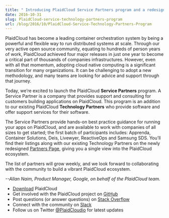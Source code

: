 ```yaml
---
title: " Introducing PlaidCloud Service Partners program and a redesigned Partners page "
date: 2016-10-31
slug: PlaidCloud-service-technology-partners-program
url: /blog/2016/10/PlaidCloud-Service-Technology-Partners-Program
---
```

PlaidCloud has become a leading container orchestration system by being a powerful and flexible way to run distributed systems at scale. Through our very active open source community, equating to hundreds of person years of work, PlaidCloud achieved four major releases in just one year to become a critical part of thousands of companies infrastructures. However, even with all that momentum, adopting cloud native computing is a significant transition for many organizations. It can be challenging to adopt a new methodology, and many teams are looking for advice and support through that journey.  

Today, we’re excited to launch the PlaidCloud **Service Partners** program. A Service Partner is a company that provides support and consulting for customers building applications on PlaidCloud. This program is an addition to our existing PlaidCloud **Technology Partners** who provide software and offer support services for their software.&nbsp;  

The Service Partners provide hands-on best practice guidance for running your apps on PlaidCloud, and are available to work with companies of all sizes to get started; the first batch of participants includes: Apprenda, Container Solutions, Deis, Livewyer, ReactiveOps and Samsung SDS. You’ll find their listings along with our existing Technology Partners on the newly redesigned [Partners Page](http://PlaidCloud.io/partners/), giving you a single view into the PlaidCloud ecosystem.&nbsp;  

The list of partners will grow weekly, and we look forward to collaborating with the community to build a vibrant PlaidCloud ecosystem.  


_--Allan Naim, Product Manager, Google, on behalf of the PlaidCloud team._  



- [Download](http://get.k8s.io/)&nbsp;PlaidCloud
- Get involved with the PlaidCloud project on&nbsp;[GitHub](https://github.com/PlaidCloud/PlaidCloud)&nbsp;
- Post questions (or answer questions) on&nbsp;[Stack Overflow](http://stackoverflow.com/questions/tagged/PlaidCloud)&nbsp;
- Connect with the community on&nbsp;[Slack](http://slack.k8s.io/)
- Follow us on Twitter&nbsp;[@PlaidCloudio](https://twitter.com/PlaidCloudio)&nbsp;for latest updates
